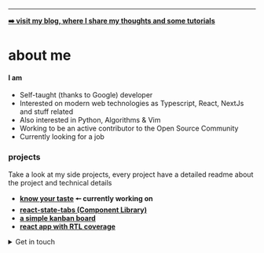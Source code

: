 -------------------------------------------------------------------------------------------------
**<a href='joaovitorzv.github.io'> ➡️ visit my blog, where I share my thoughts and some tutorials</a>**

# about me
#### I am
  - Self-taught (thanks to Google) developer
  - Interested on modern web technologies as Typescript, React, NextJs and stuff related
  - Also interested in Python, Algorithms & Vim
  - Working to be an active contributor to the Open Source Community
  - Currently looking for a job

### projects

Take a look at my side projects, every project have a detailed readme about the project and technical details
 - **[know your taste](https://github.com/joaovitorzv/know-your-taste) 🠔 currently working on**
 - **[react-state-tabs (Component Library)](https://github.com/joaovitorzv/react-state-tabs)**
 - **[a simple kanban board](https://github.com/joaovitorzv/taskei)**
 - **[react app with RTL coverage](https://github.com/joaovitorzv/rtl)**


<details>
<summary>Get in touch</summary>
<ul>
<li><a href='mailto:joaovitorzv@outlook.com'>Email</a></li>
<li><a href="https://www.linkedin.com/in/jo%C3%A3o-vitor-veras-165045186/">LinkedIn</a></li>
<li><a href="https://github.com/joaovitorzv/joaovitorzv/blob/master/resume.pdf">Resume</a></li>
</ul>
</details>
  
